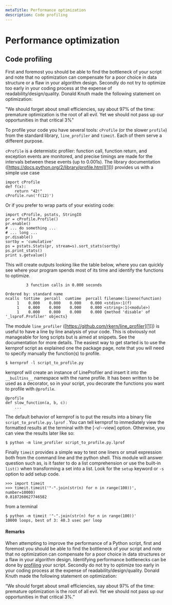 ```yaml
---
metaTitle: Performance optimization
description: Code profiling
---
```


# Performance optimization



## Code profiling


First and foremost you should be able to find the bottleneck of your script and note that no optimization can compensate for a poor choice in data structure or a flaw in your algorithm design. Secondly do not try to optimize too early in your coding process at the expense of readability/design/quality. Donald Knuth made the following statement on optimization:

> 
<p>"We should forget about small efficiencies, say about 97% of the time:
premature optimization is the root of all evil. Yet we should not pass
up our opportunities in that critical 3%"</p>


To profile your code you have several tools: `cProfile` (or the slower `profile`) from the standard library, `line_profiler` and `timeit`. Each of them serve a different purpose.

`cProfile` is a determistic profiler: function call, function return, and exception events are monitored, and precise timings are made for the intervals between these events (up to 0.001s). The library documentation ([[https://docs.python.org/2/library/profile.html][1])](https://docs.python.org/2/library/profile.html%5D%5B1%5D)) provides us with a simple use case

```
import cProfile
def f(x):
    return "42!"
cProfile.run('f(12)')

```

Or if you prefer to wrap parts of your existing code:

```
import cProfile, pstats, StringIO
pr = cProfile.Profile()
pr.enable()
# ... do something ...
# ... long ...
pr.disable()
sortby = 'cumulative'
ps = pstats.Stats(pr, stream=s).sort_stats(sortby)
ps.print_stats()
print s.getvalue()

```

This will create outputs looking like the table below, where you can quickly see where your program spends most of its time and identify the functions to optimize.

```
         3 function calls in 0.000 seconds

Ordered by: standard name
ncalls  tottime  percall  cumtime  percall filename:lineno(function)
     1    0.000    0.000    0.000    0.000 <stdin>:1(f)
     1    0.000    0.000    0.000    0.000 <string>:1(<module>)
     1    0.000    0.000    0.000    0.000 {method 'disable' of '_lsprof.Profiler' objects}

```

The module `line_profiler` ([[https://github.com/rkern/line_profiler][1])](https://github.com/rkern/line_profiler%5D%5B1%5D)) is useful to have a line by line analysis of your code. This is obviously not manageable for long scripts but is aimed at snippets. See the documentation for more details. The easiest way to get started is to use the kernprof script as explained one the package page, note that you will need to specify manually the function(s) to profile.

```
$ kernprof -l script_to_profile.py

```

kernprof will create an instance of LineProfiler and insert it into the `__builtins__` namespace with the name profile. It has been written to be used as a decorator, so in your script, you decorate the functions you want to profile with `@profile`.

```
@profile
def slow_function(a, b, c):
    ...

```

The default behavior of kernprof is to put the results into a binary file `script_to_profile.py.lprof` . You can tell kernprof to immediately view the formatted results at the terminal with the [-v/--view] option. Otherwise, you can view the results later like so:

```
$ python -m line_profiler script_to_profile.py.lprof

```

Finally `timeit` provides a simple way to test one liners or small expression both from the command line and the python shell. This module will answer question such as, is it faster to do a list comprehension or use the built-in `list()` when transforming a set into a list. Look for the `setup` keyword or `-s` option to add setup code.

```
>>> import timeit
>>> timeit.timeit('"-".join(str(n) for n in range(100))', number=10000)
0.8187260627746582

```

from a terminal

```
$ python -m timeit '"-".join(str(n) for n in range(100))'
10000 loops, best of 3: 40.3 usec per loop

```



#### Remarks


When attempting to improve the performance of a Python script, first and foremost you should be able to find the bottleneck of your script and note that no optimization can compensate for a poor choice in data structures or a flaw in your algorithm design.
Identifying performance bottlenecks can be done by [profiling](http://stackoverflow.com/documentation/python/3818/profiling#t=201609110651538062723) your script. Secondly do not try to optimize too early in your coding process at the expense of readability/design/quality. Donald Knuth made the following statement on optimization:

> 
<p>“We should forget about small efficiencies, say about 97% of the time:
premature optimization is the root of all evil. Yet we should not pass
up our opportunities in that critical 3%.”</p>


